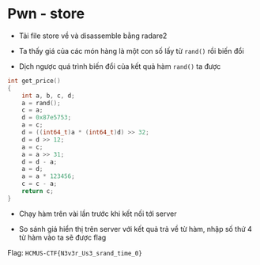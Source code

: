 # Pwn - store

- Tải file store về và disassemble bằng radare2

- Ta thấy giá của các món hàng là một con số lấy từ `rand()` rồi biến đổi

- Dịch ngược quá trình biến đổi của kết quả hàm `rand()` ta được

```c++
int get_price()
{
	int a, b, c, d;
	a = rand();
	c = a;
	d = 0x87e5753;
	a = c;
	d = ((int64_t)a * (int64_t)d) >> 32;
	d = d >> 12;
	a = c;
	a = a >> 31;
	d = d - a;
	a = d;
	a = a * 123456;
	c = c - a;
	return c;
}
```

- Chạy hàm trên vài lần trước khi kết nối tới server

- So sánh giá hiển thị trên server với kết quả trả về từ hàm, nhập số thứ 4 từ hàm vào ta sẽ được flag

Flag: `HCMUS-CTF{N3v3r_Us3_srand_time_0}`
